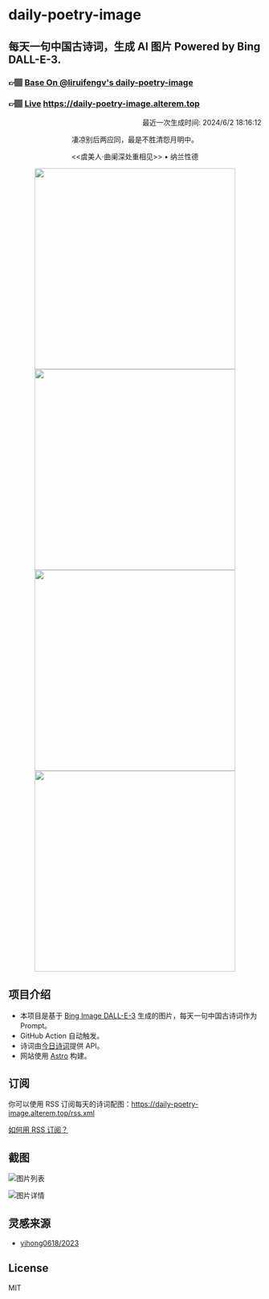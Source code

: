 
# daily-poetry-image

## 每天一句中国古诗词，生成 AI 图片 Powered by Bing DALL-E-3.

### 👉🏽 [Base On @liruifengv's daily-poetry-image](https://github.com/liruifengv/daily-poetry-image)

### 👉🏽 [Live](https://daily-poetry-image.alterem.top/) https://daily-poetry-image.alterem.top

<p align="right">
  最近一次生成时间: 2024/6/2 18:16:12
</p>
<p align="center">
凄凉别后两应同，最是不胜清怨月明中。
</p>
<p align="center">
<<虞美人·曲阑深处重相见>> • 纳兰性德
</p>
<p align="center">
<img src="https://tse1.mm.bing.net/th/id/OIG2.ri7O9vsGjEAA3kVXEYPP" height="400" width="400" />
<img src="https://tse4.mm.bing.net/th/id/OIG2.rXUzlqMPCiasdpevaeIk" height="400" width="400" />
<img src="https://tse3.mm.bing.net/th/id/OIG2.rePOxRbbDifk52DE7p_a" height="400" width="400" />
<img src="https://tse3.mm.bing.net/th/id/OIG2.qYDBoB5cI28L7FzTqj6c" height="400" width="400" />
</p>

## 项目介绍

-   本项目是基于 [Bing Image DALL-E-3](https://www.bing.com/images/create) 生成的图片，每天一句中国古诗词作为 Prompt。
-   GitHub Action 自动触发。
-   诗词由[今日诗词](https://www.jinrishici.com/)提供 API。
-   网站使用 [Astro](https://astro.build) 构建。

## 订阅

你可以使用 RSS 订阅每天的诗词配图：https://daily-poetry-image.alterem.top/rss.xml

[如何用 RSS 订阅？](https://zhuanlan.zhihu.com/p/55026716)

## 截图

![图片列表](./screenshots/Snipaste_2023-12-28_21-00-26.png)

![图片详情](./screenshots/Snipaste_2023-12-28_21-00-53.png)

## 灵感来源

-   [yihong0618/2023](https://github.com/yihong0618/2023)

## License

MIT
